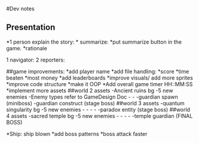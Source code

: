 #Dev notes
## Presentation
*1 person explain the story:
	* summarize:
		*put summarize button in the game.
	*rationale

1 navigator:
2 reporters:

##game improvements:
	*add player name
	*add file handling:
		*score
		*time beaten
		*most money
	*add leaderboards
	*improve visuals/ add more sprites
	*improve code structure
 	*make it OOP
	*Add overall game timer HH::MM:SS
	*implement more assets
		##world 2 assets
			-Ancient ruins bg
			-5 new enemies
				-Enemy types refer to GameDesign Doc
				-
				-
				-guardian spawn (miniboss)
				-guardian construct (stage boss)
		##world 3 assets
			-quantum singularity bg
			-5 new enemies
				-
				-
				-
				-
				-paradox entity (stage boss)
		##world 4 assets
			-sacred temple bg
			-5 new enemies
				-
				-
				-
				-
				-temple guardian (FINAL BOSS)
			
*Ship: ship blown
*add boss patterns
*boss attack faster
	
	
